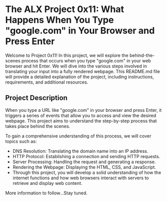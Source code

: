 # The ALX Project 0x11: What Happens When You Type "google.com" in Your Browser and Press Enter

Welcome to Project 0x11! In this project, we will explore the behind-the-scenes process that occurs when you type "google.com" in your web browser and hit Enter. We will dive into the various steps involved in translating your input into a fully rendered webpage. This README.md file will provide a detailed explanation of the project, including instructions, requirements, and additional resources.

## Project Description

When you type a URL like "google.com" in your browser and press Enter, it triggers a series of events that allow you to access and view the desired webpage. This project aims to understand the step-by-step process that takes place behind the scenes.

To gain a comprehensive understanding of this process, we will cover topics such as:

- DNS Resolution: Translating the domain name into an IP address.
- HTTP Protocol: Establishing a connection and sending HTTP requests.
- Server Processing: Handling the request and generating a response.
- Rendering the Webpage: Displaying the HTML, CSS, and JavaScript.
- Through this project, you will develop a solid understanding of how the internet functions and how web browsers interact with servers to retrieve and display web content.

More information to follow...Stay tuned.
